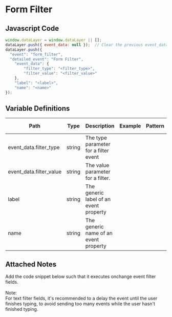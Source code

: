 # Form Filter

### 

## Javascript Code
```js
window.dataLayer = window.dataLayer || [];
dataLayer.push({ event_data: null });  // Clear the previous event_data object.
dataLayer.push({
  "event": "form_filter",
  "detailed_event": "Form Filter",
    "event_data": {
        "filter_type": "<filter_type>",
        "filter_value": "<filter_value>"
    },
    "label": "<label>",
    "name": "<name>"
});
```

## Variable Definitions

|Path|Type|Description|Example|Pattern|Min Length|Max Length|Minimum|Maximum|Multiple Of|
| --- | --- | --- | --- | --- | --- | --- | --- | --- | --- |
|event_data.filter_type|string|The type parameter for a filter event||||||||
|event_data.filter_value|string|The value parameter for a filter.||||||||
|label|string|The generic label of an event property||||||||
|name|string|The generic name of an event property||||||||

## Attached Notes

<p><span data-sheets-value="{&quot;1&quot;:2,&quot;2&quot;:&quot;Add the code snippet below such that it executes onchange event filter fields.\n\nNote: \nFor text filter fields, it's recommended to a delay the event until the user finishes typing, to avoid sending too many events while the user hasn't finished typing.&quot;}" data-sheets-userformat="{&quot;2&quot;:513,&quot;3&quot;:{&quot;1&quot;:0},&quot;12&quot;:0}">Add the code snippet below such that it executes onchange event filter fields.<br /><br />Note: <br />For text filter fields, it's recommended to a delay the event until the user finishes typing, to avoid sending too many events while the user hasn't finished typing.</span></p>
<p><span data-sheets-value="{&quot;1&quot;:2,&quot;2&quot;:&quot;Add the code snippet below such that it executes onchange event filter fields.\n\nNote: \nFor text filter fields, it's recommended to a delay the event until the user finishes typing, to avoid sending too many events while the user hasn't finished typing.&quot;}" data-sheets-userformat="{&quot;2&quot;:513,&quot;3&quot;:{&quot;1&quot;:0},&quot;12&quot;:0}"><img title="Form Filter" src="https://github.com/searchdiscovery/client-fti-ga4-dl-spec/blob/main/images/Form%20Filter.png?raw=true" alt="" /></span></p>
